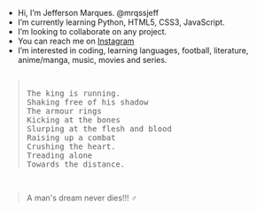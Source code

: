 <ul>
<li>Hi, I’m Jefferson Marques. @mrqssjeff</li>
<li>I’m currently learning Python, HTML5, CSS3, JavaScript.</li>
<li>I’m looking to collaborate on any project.</li>
<li>You can reach me on <a href="https://www.instagram.com/mrqssjeff/">Instagram</a>  </li>
<li>I’m interested in coding, learning languages, football, literature, anime/manga, music, movies and series.</li>
 </ul>
 <pre>
<blockquote>
The king is running.
Shaking free of his shadow
The armour rings
Kicking at the bones
Slurping at the flesh and blood
Raising up a combat
Crushing the heart.
Treading alone
Towards the distance. </blockquote>
</pre>
<blockquote>A man's dream never dies!!! ♂️ </blockquote>


